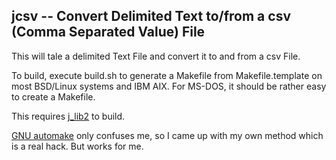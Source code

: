 ## jcsv -- Convert Delimited Text to/from a csv (Comma Separated Value) File

This will tale a delimited Text File and convert it to and from
a csv File. 

To build, execute build.sh to generate a Makefile from
Makefile.template on most BSD/Linux systems and IBM AIX.
For MS-DOS, it should be rather easy to create a Makefile.

This requires [j_lib2](https://github.com/jmcunx/j_lib2) to build.

[GNU automake](https://en.wikipedia.org/wiki/Automake)
only confuses me, so I came up with my own method which
is a real hack.  But works for me.

